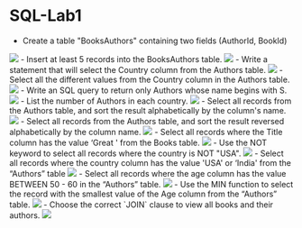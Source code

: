 # SQL-Lab1
- Create a table "BooksAuthors" containing two fields (AuthorId, BookId)
<img src= "p1.png"/>
- Insert at least 5 records into the BooksAuthors table.
<img src= "P1.png"/>
- Write a statement that will select the Country column from the Authors table.
<img src= "P3.png"/>
- Select all the different values from the Country column in the Authors table.
<img src= "P4.png"/>
- Write an SQL query to return only Authors whose name begins with S.
<img src= "P5.png"/>
- List the number of Authors in each country.
<img src= "P6.png"/>
- Select all records from the Authors table, and sort the result alphabetically by the column's name.
<img src= "P7.png"/>
- Select all records from the Authors table, and sort the result reversed alphabetically by the column name.
<img src= "P8.png"/>
- Select all records where the Title column has the value ‘Great ' from the Books table.
<img src= "P9.png"/>
- Use the NOT keyword to select all records where the country is NOT "USA".
<img src= "P10.png"/>
- Select all records where the country column has the value 'USA' or ‘India' from the “Authors” table
<img src= "P11.png"/>
- Select all records where the age column has the value BETWEEN 50 - 60 in the “Authors” table.
<img src= "P12.png"/>
- Use the MIN function to select the record with the smallest value of the Age column from the “Authors” table.
<img src= "P13.png"/>
- Choose the correct `JOIN` clause to view all books and their authors.
<img src= "P14.png"/>